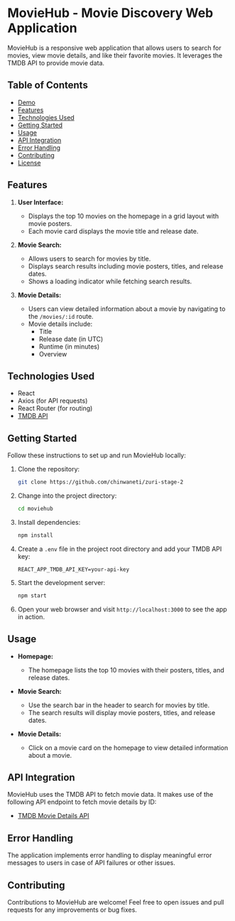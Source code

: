 # MovieHub - Movie Discovery Web Application

MovieHub is a responsive web application that allows users to search for movies, view movie details, and like their favorite movies. It leverages the TMDB API to provide movie data.

## Table of Contents

- [Demo](#demo)
- [Features](#features)
- [Technologies Used](#technologies-used)
- [Getting Started](#getting-started)
- [Usage](#usage)
- [API Integration](#api-integration)
- [Error Handling](#error-handling)
- [Contributing](#contributing)
- [License](#license)


## Features

1. **User Interface:**
   - Displays the top 10 movies on the homepage in a grid layout with movie posters.
   - Each movie card displays the movie title and release date.
   
2. **Movie Search:**
   - Allows users to search for movies by title.
   - Displays search results including movie posters, titles, and release dates.
   - Shows a loading indicator while fetching search results.

3. **Movie Details:**
   - Users can view detailed information about a movie by navigating to the `/movies/:id` route.
   - Movie details include:
     - Title
     - Release date (in UTC)
     - Runtime (in minutes)
     - Overview

## Technologies Used

- React 
- Axios (for API requests)
- React Router (for routing)
- [TMDB API](https://www.themoviedb.org/documentation/api)

## Getting Started

Follow these instructions to set up and run MovieHub locally:

1. Clone the repository:
   ```bash
   git clone https://github.com/chinwaneti/zuri-stage-2
   ```

2. Change into the project directory:
   ```bash
   cd moviehub
   ```

3. Install dependencies:
   ```bash
   npm install
   ```

4. Create a `.env` file in the project root directory and add your TMDB API key:
   ```env
   REACT_APP_TMDB_API_KEY=your-api-key
   ```

5. Start the development server:
   ```bash
   npm start
   ```

6. Open your web browser and visit `http://localhost:3000` to see the app in action.

## Usage

- **Homepage:**
  - The homepage lists the top 10 movies with their posters, titles, and release dates.
  
- **Movie Search:**
  - Use the search bar in the header to search for movies by title.
  - The search results will display movie posters, titles, and release dates.
  
- **Movie Details:**
  - Click on a movie card on the homepage to view detailed information about a movie.

## API Integration

MovieHub uses the TMDB API to fetch movie data. It makes use of the following API endpoint to fetch movie details by ID:
- [TMDB Movie Details API](https://api.themoviedb.org/3/movie/{movie_id})

## Error Handling

The application implements error handling to display meaningful error messages to users in case of API failures or other issues.

## Contributing

Contributions to MovieHub are welcome! Feel free to open issues and pull requests for any improvements or bug fixes.

